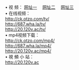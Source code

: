 &#8226; 视 频：
<a href="http://ck.otzo.com/tv/" target="_blank">网址一</a>
　<a href="http://687.wha.la/mp4/" target="_blank">网址二</a>
　<a href="http://20.120v.ac/" target="_blank">网址三</a><br />
&#8226; 在线视频：<br />
  <a href="http://ck.otzo.com/tv/" target="_blank">http://ck.otzo.com/tv/</a><br />
  <a href="http://687.wha.la/tv/" target="_blank">http://687.wha.la/tv/</a><br />
  <a href="http://20.120v.ac/tv/" target="_blank">http://20.120v.ac/tv/</a><br />
&#8226; mp4视频下载：<br />
  <a href="http://ck.otzo.com/mp4/" target="_blank">http://ck.otzo.com/mp4/</a><br />
  <a href="http://687.wha.la/mp4/" target="_blank">http://687.wha.la/mp4/</a><br />
  <a href="http://20.120v.ac/mp4/" target="_blank">http://20.120v.ac/mp4/</a><br />
&#8226; 視 頻 小 站：<br />
  <a href="http://20.120v.ac" target="_blank">http://20.120v.ac</a><br />
